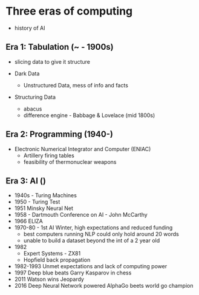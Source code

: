 # Three eras of computing
- history of AI

## Era 1: Tabulation (~ - 1900s)
- slicing data to give it structure

- Dark Data 
    - Unstructured Data, mess of info and facts
- Structuring Data 
    - abacus
    - difference engine - Babbage & Lovelace (mid 1800s)

## Era 2: Programming (1940-)
- Electronic Numerical Integrator and Computer (ENIAC)
    - Artillery firing tables
    - feasibility of thermonuclear weapons

## Era 3: AI ()
- 1940s - Turing Machines
- 1950 - Turing Test
- 1951 Minsky Neural Net
- 1958 - Dartmouth Conference on AI - John McCarthy
- 1966 ELIZA
- 1970-80 - 1st AI Winter, high expectations and reduced funding
    - best computers running NLP could only hold around 20 words
    - unable to build a dataset beyond the int of a 2 year old
- 1982
    - Expert Systems - ZX81
    - Hopfield back propagation
- 1982-1993 Unmet expectations and lack of computing power
- 1997 Deep blue beats Garry Kasparov in chess
- 2011 Watson wins Jeopardy 
- 2016 Deep Neural Network powered AlphaGo beets world go champion